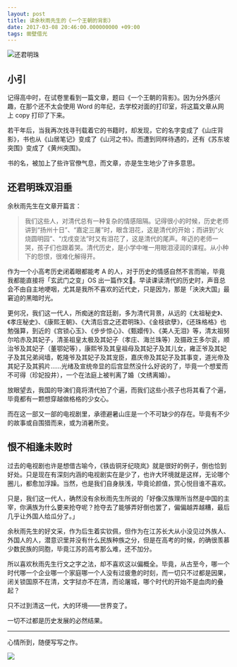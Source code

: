 ```yaml
---
layout: post
title: 读余秋雨先生的《一个王朝的背影》
date: 2017-03-08 20:46:00.000000000 +09:00
tags: 凿壁借光
---
```


![还君明珠](http://img.blog.csdn.net/20170309094802401)

## 小引

记得高中时，在试卷里看到一篇文章，题曰《一个王朝的背影》。因为分外感兴趣，在那个还不太会使用 Word 的年纪，去学校对面的打印室，将这篇文章从网上 copy 打印了下来。

若干年后，当我再次找寻刊载着它的书籍时，却发现，它的名字变成了《山庄背影》，书也从《山居笔记》变成了《山河之书》。而遭到同样待遇的，还有《苏东坡突围》变成了《黄州突围》。

书的名，被加上了些许官僚气息，而文章，亦是生生地少了许多意思。

## 还君明珠双泪垂

余秋雨先生在文章开篇言：

> 我们这些人，对清代总有一种复杂的情感阻隔。记得很小的时候，历史老师讲到“扬州十日”、“嘉定三屠”时，眼含泪花，这是清代的开始；而讲到“火烧圆明园”、“戊戌变法”时又有泪花了，这是清代的尾声。年迈的老师一哭，孩子们也跟着哭。清代历史，是小学中唯一用眼泪浸润的课程。从小种下的怨恨，很难化解得开。

作为一个小高考历史闭着眼都能考 A 的人，对于历史的情感自然不言而喻，毕竟我都能直接将「玄武门之变」OS 出一篇作文🙂。早读课读清代的历史时，声音总会不由自主地哽咽，尤其是我所不喜欢的近代史，只是因为，那是「泱泱大国」最窘迫的黑暗时光。

更何况，我们这一代人，所痴迷的宫廷剧，多为清代背景，从远的《太祖秘史》、《孝庄秘史》、《康熙王朝》、《大清后宫之还君明珠》、《金枝欲孽》，《还珠格格》也勉强算，到近的《宫锁心玉》、《步步惊心》、《甄嬛传》、《美人无泪》等，清太祖努尔哈赤及其妃子，清圣祖皇太极及其妃子（孝庄、海兰珠等）及摄政王多尔衮，顺治爷及其妃子（董鄂妃等），康熙爷及其皇祖母及其妃子及其儿女，雍正爷及其妃子及其兄弟阋墙，乾隆爷及其妃子及其宠臣，嘉庆帝及其妃子及其事变，道光帝及其妃子及其鸦片……光绪及宣统帝显的后宫显然没什么好说的了，毕竟一个想爱而不可得（珍妃投井），一个在法庭上被判离了婚（文绣离婚）。

放眼望去，我国的导演们竟将清代拍了个遍，而我们这些小孩子也将其看了个遍，毕竟都有一颗想穿越做格格的少女心。

而在这一部又一部的电视剧里，承德避暑山庄是一个不可缺少的存在。毕竟有不少的故事或自围猎而来，或为消暑所变。

## 恨不相逢未败时

过去的电视剧也许是想借古喻今，《铁齿铜牙纪晓岚》就是很好的例子，倒也恰到好处。只是现在有深刻内涵的电视剧实在是少了，也许大环境就是这样，无论哪个圈儿，都愈加浮躁。当然，也是我们自身肤浅，毕竟论颜值，赏心悦目谁不喜欢。

只是，我们这一代人，确然没有余秋雨先生所说的「好像汉族理所当然是中国的主宰，你满族为什么要来抢夺呢？抢夺去了能够弄好倒也罢了，偏偏越弄越糟，最后几乎让外国人给瓜分了。」

余秋雨先生的好文采，作为后生着实钦佩，但作为在江苏长大从小没见过外族人、外国人的人，潜意识里并没有什么民族种族之分，但是在高考的时候，的确很羡慕少数民族的同胞，毕竟江苏的高考那么难，还不加分。

所以喜欢秋雨先生行文之字之法，却不喜欢这以偏概全。毕竟，从古至今，哪一个时代哪一个企业哪一个家庭哪一个人没有过疲惫的时刻，而一切只不过都是因果，闭关锁国原不在清，文字狱亦不在清，而论屠城，哪个时代的开始不是血肉的叠起？

只不过到清这一代，大的环境——世界变了。

一切不过都是历史发展的必然结果。

---

心情所到，随便写写之作。

![](http://img.blog.csdn.net/20160512142628926)
